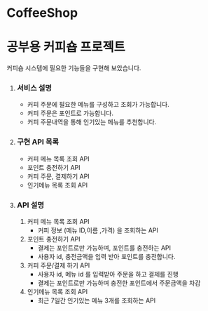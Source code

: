 # CoffeeShop
# 공부용 커피숍 프로젝트
커피숍 시스템에 필요한 기능들을 구현해 보았습니다.

1. ### **서비스 설명**

   - 커피 주문에 필요한 메뉴를 구성하고 조회가 가능합니다.
   - 커피 주문은 포인트로 가능합니다.
   - 커피 주문내역을 통해 인기있는 메뉴를 추천합니다.

2. ### 구현 API 목록

   - 커피 메뉴 목록 조회 API
   - 포인트 충전하기 API
   - 커피 주문, 결제하기 API
   - 인기메뉴 목록 조회 API

3. ### API 설명

   1. 커피 메뉴 목록 조회 API
      - 커피 정보 (메뉴 ID,이름 ,가격) 을 조회하는 API
   2. 포인트 충전하기 API
      - 결제는 포인트로만 가능하며, 포인트를 충전하는 API
      - 사용자 id, 충전금액을 입력 받아 포인트를 충전합니다.
   3. 커피 주문/결제 하기 API
      - 사용자 id, 메뉴 id 를 입력받아 주문을 하고 결제를 진행
      - 결제는 포인트로만 가능하며 충전한 포인트에서 주문금액을 차감
   4. 인기메뉴 목록 조회 API
      - 최근 7일간 인기있는 메뉴 3개를 조회하는 API
